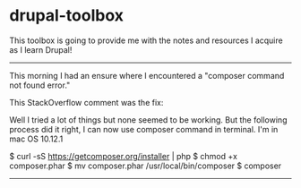 # drupal-toolbox
This toolbox is going to provide me with the notes and resources I acquire as I learn Drupal!

_________________________


This morning I had an ensure where I encountered a "composer command not found error."

This StackOverflow comment was the fix:

Well I tried a lot of things but none seemed to be working. But the following process did it right, I can now use composer command in terminal. I'm in mac OS 10.12.1

$ curl -sS https://getcomposer.org/installer | php
$ chmod +x composer.phar
$ mv composer.phar /usr/local/bin/composer
$ composer

_________________________
